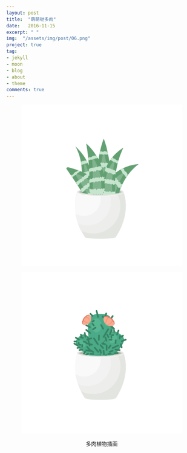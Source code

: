```yaml
---
layout: post
title:  "萌萌哒多肉"
date:   2016-11-15
excerpt: " "
img:  "/assets/img/post/06.png"
project: true
tag:
- jekyll 
- moon
- blog
- about
- theme
comments: true
---
```



<figure><img src="/assets/img/duoRou/01.png" style="width: 500px;"></figure>
<figure><img src="/assets/img/duoRou/02.png" style="width: 500px;"></figure>
<center>
	<figcaption>多肉植物插画</figcaption>
</center>
<br>